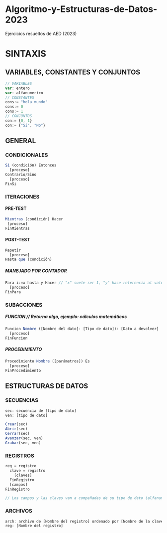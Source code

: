 # Algoritmo-y-Estructuras-de-Datos-2023
Ejercicios resueltos de AED (2023)

# SINTAXIS

## VARIABLES, CONSTANTES Y CONJUNTOS
```js
// VARIABLES
var: entero
var: alfanumerico
// CONSTANTES
cons:= "hola mundo"
cons:= 0
cons:= 1
// CONJUNTOS
con:= {0, 1}
con:= {"Si", "No"}
```

## GENERAL

  ### CONDICIONALES
  ```js
  Si (condición) Entonces
    [proceso]
  Contrario/Sino
    [proceso]
  FinSi
  ```
  
  ### ITERACIONES
  #### PRE-TEST
  ```js
  Mientras (condición) Hacer
   [proceso]
  FinMientras
  ```
  #### POST-TEST
  ```js
  Repetir
    [proceso]
  Hasta que (condición)
  ```
  ##### MANEJADO POR CONTADOR
  ```js
  Para i:=x hasta y Hacer // "x" suele ser 1, "y" hace referencia al valor maximo de iteraciones
    [proceso]
  FinPara
  ```
  
  ### SUBACCIONES
  ##### FUNCION // Retorna algo, ejemplo: cálculos matemáticos
  ```js
  Funcion Nombre ([Nombre del dato]: [Tipo de dato]): [Dato a devolver]
    [proceso]
  FinFuncion
  ```
  ##### PROCEDIMIENTO
  ```js
  Procedimiento Nombre ([parámetros]) Es
    [proceso]
  FinProcedimiento
  ```
  
## ESTRUCTURAS DE DATOS

  ### SECUENCIAS
  ```js
  sec: secuencia de [tipo de dato]
  ven: [tipo de dato]

  Crear(sec)
  Abrir(sec)
  Cerrar(sec)
  Avanzar(sec, ven)
  Grabar(sec, ven)
  ```
  ### REGISTROS
  ```js
  reg = registro
    clave = registro
      [claves]
    FinRegistro
    [campos]
  FinRegistro

  // Los campos y las claves van a compañadas de su tipo de dato (alfanumerico, numerico, booleano o conjunto) y de la cantidad, ejemplo: Clave: AN(2) --> "H1".
  ```
  ### ARCHIVOS 
  ```js
  arch: archivo de [Nombre del registro] ordenado por [Nombre de la clave]
  reg: [Nombre del registro]
  ```
